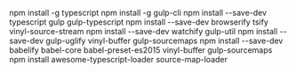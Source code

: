 npm install -g typescript
npm install -g gulp-cli
npm install --save-dev typescript gulp gulp-typescript
npm install --save-dev browserify tsify vinyl-source-stream
npm install --save-dev watchify gulp-util
npm install --save-dev gulp-uglify vinyl-buffer gulp-sourcemaps
npm install --save-dev babelify babel-core babel-preset-es2015 vinyl-buffer gulp-sourcemaps
npm install awesome-typescript-loader source-map-loader

